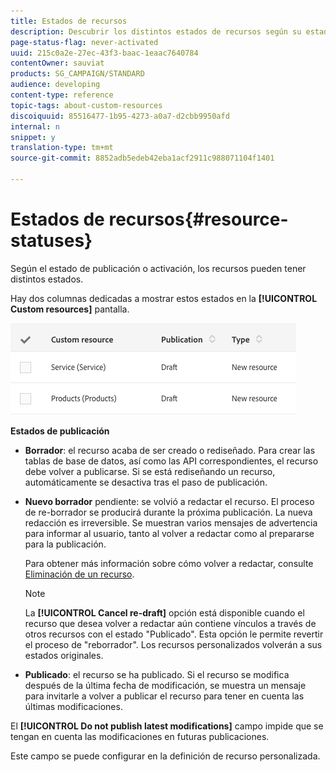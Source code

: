 ```yaml
---
title: Estados de recursos
description: Descubrir los distintos estados de recursos según su estado de publicación.
page-status-flag: never-activated
uuid: 215c0a2e-27ec-43f3-baac-1eaac7640784
contentOwner: sauviat
products: SG_CAMPAIGN/STANDARD
audience: developing
content-type: reference
topic-tags: about-custom-resources
discoiquuid: 85516477-1b95-4273-a0a7-d2cbb9950afd
internal: n
snippet: y
translation-type: tm+mt
source-git-commit: 8852adb5edeb42eba1acf2911c988071104f1401

---
```



# Estados de recursos{#resource-statuses}

Según el estado de publicación o activación, los recursos pueden tener distintos estados.

Hay dos columnas dedicadas a mostrar estos estados en la **[!UICONTROL Custom resources]** pantalla.

![](assets/schema_colonne_1.png)

**Estados de publicación**

* **Borrador**: el recurso acaba de ser creado o rediseñado. Para crear las tablas de base de datos, así como las API correspondientes, el recurso debe volver a publicarse. Si se está rediseñando un recurso, automáticamente se desactiva tras el paso de publicación.
* **Nuevo borrador** pendiente: se volvió a redactar el recurso. El proceso de re-borrador se producirá durante la próxima publicación. La nueva redacción es irreversible. Se muestran varios mensajes de advertencia para informar al usuario, tanto al volver a redactar como al prepararse para la publicación.

   Para obtener más información sobre cómo volver a redactar, consulte [Eliminación de un recurso](../../developing/using/deleting-a-resource.md).

   >[!NOTE]
   >
   >La **[!UICONTROL Cancel re-draft]** opción está disponible cuando el recurso que desea volver a redactar aún contiene vínculos a través de otros recursos con el estado &quot;Publicado&quot;. Esta opción le permite revertir el proceso de &quot;reborrador&quot;. Los recursos personalizados volverán a sus estados originales.

* **Publicado**: el recurso se ha publicado. Si el recurso se modifica después de la última fecha de modificación, se muestra un mensaje para invitarle a volver a publicar el recurso para tener en cuenta las últimas modificaciones.

El **[!UICONTROL Do not publish latest modifications]** campo impide que se tengan en cuenta las modificaciones en futuras publicaciones.

Este campo se puede configurar en la definición de recurso personalizada.
